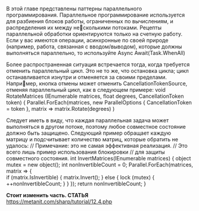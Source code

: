 В этой главе представлены паттерны параллельного программирования. Параллельное программирование используется для разбиения блоков работы, ограниченных по вычислениям, и распределения их между несколькими потоками. Рецепты параллельной обработки ориентируются только на счетную работу. Если у вас имеются операции, асинхронные по своей природе (например, работа, связанная с вводом/выводом), которые должны выполняться параллельно,  то используйте Async Await(Task.WhenAll)

Более распространенная ситуация встречается тогда, когда требуется отменить параллельный цикл. Это не то же, что остановка цикла; цикл останавливается изнутри и отменяется за своими пределами. Например, кнопка отмены может отменить CancellationTokenSource, отменяя параллельный цикл, как в следующем примере: 
void RotateMatrices
(IEnumerable matrices, float degrees, CancellationToken token) 
{ 
Parallel.ForEach(matrices, new ParallelOptions { CancellationToken = token },
matrix => matrix.Rotate(degrees)
)

Следует иметь в виду, что каждая параллельная задача может выполняться в другом потоке, поэтому любое совместное состояние должно быть защищено. Следующий пример обращает каждую матрицу и подсчитывает количество матриц, которые обратить не удалось: // Примечание: это не самая эффективная реализация. 
// Это всего лишь пример использования блокировки 
// для защиты совместного состояния. 
int InvertMatrices(IEnumerable matrices) 
{ 
	object mutex = new object();
	int nonInvertibleCount = 0; 
	Parallel.ForEach(matrices, matrix => 
	{ 	
		if (matrix.IsInvertible) 
			{ 
			matrix.Invert();
            } 
			else 
			{ lock (mutex) 
			{ 
				++nonInvertibleCount; 
			} 
		} 
  });
return nonInvertibleCount;
}

**Стоит изменить часть. СТАТЬЯ**
https://metanit.com/sharp/tutorial/12.4.php